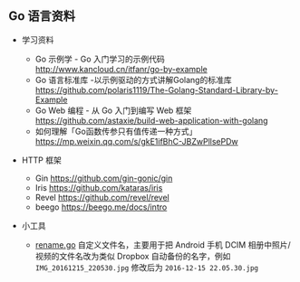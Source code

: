 ## Go 语言资料

* 学习资料
  * Go 示例学 - Go 入门学习的示例代码 http://www.kancloud.cn/itfanr/go-by-example
  * Go 语言标准库 -以示例驱动的方式讲解Golang的标准库 https://github.com/polaris1119/The-Golang-Standard-Library-by-Example
  * Go Web 编程 - 从 Go 入门到编写 Web 框架 https://github.com/astaxie/build-web-application-with-golang
  * 如何理解「Go函数传参只有值传递一种方式」 https://mp.weixin.qq.com/s/gkE1ifBhC-JBZwPllsePDw

* HTTP 框架
  * Gin https://github.com/gin-gonic/gin
  * Iris https://github.com/kataras/iris
  * Revel https://github.com/revel/revel
  * beego https://beego.me/docs/intro

* 小工具
  * [rename.go](rename.go) 自定义文件名，主要用于把 Android 手机 DCIM 相册中照片/视频的文件名改为类似 Dropbox 自动备份的名字，例如 `IMG_20161215_220530.jpg` 修改后为 `2016-12-15 22.05.30.jpg`
